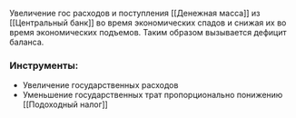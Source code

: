 Увеличение гос расходов и поступления [[Денежная масса]] из [[Центральный банк]] во время экономических спадов и снижая их во время экономических подъемов. Таким образом вызывается дефицит баланса.
### Инструменты:
- Увеличение государственных расходов
- Уменьшение государственных трат пропорционально понижению [[Подоходный налог]]